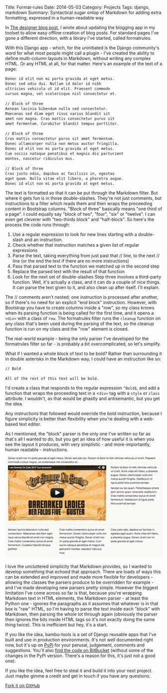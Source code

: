 Title: Format-rules
Date: 2014-05-03
Category: Projects
Tags: django, markdown
Summary: Syntactical sugar ontop of Markdown for adding extra formatting, expressed in a human-readable way

In [The designer blog post](http://journal.steadman.io/the-designer-blog-post/),
I wrote about updating the blogging app in my toolset to allow easy offline
creation of blog posts. For standard pages I've gone a different direction, with
a library I've started, called formatrules.

With this Django app - which, for the uninitiated is the Django community's word
for what most people might call a plugin - I've created the ability to define
multi-column layouts in Markdown, without writing any complex HTML. Or any HTML
at all, for that matter. Here's an example of the text of a page:


    Donec id elit non mi porta gravida at eget metus.
    Donec sed odio dui. Nullam id dolor id nibh
    ultricies vehicula ut id elit. Praesent commodo
    cursus magna, vel scelerisque nisl consectetur et.

    // Block of three
    Aenean lacinia bibendum nulla sed consectetur.
    Maecenas sed diam eget risus varius blandit sit
    amet non magna. Cras mattis consectetur purus sit
    amet fermentum. Curabitur blandit tempus porttitor.

    // Block of three
    Cras mattis consectetur purus sit amet fermentum.
    Donec ullamcorper nulla non metus auctor fringilla.
    Donec id elit non mi porta gravida at eget metus.
    Cum sociis natoque penatibus et magnis dis parturient
    montes, nascetur ridiculus mus.

    // Block of three
    Cras justo odio, dapibus ac facilisis in, egestas
    eget quam. Nulla vitae elit libero, a pharetra augue.
    Donec id elit non mi porta gravida at eget metus.

The text is formatted so that it can be put through the Markdown filter. But
where it gets fun is in those double-slashes. They're not just comments, but
instructions to a filter which reads them and then wraps the proceeding content
in Bootstrap columns. "Block of three" basically means "one third of a page".
I could equally say "block of two", "four", "six" or "twelve". I can even get
cleverer with "two-thirds block" and "half-block". So here's the process the
code runs through:

  1. Use a regular expression to look for new lines starting with a double-slash
  and an instruction.
  2. Check whether that instruction matches a given list of regular expressions
  3. Parse the text, taking everything from just past that // line, to the next
// line (or the end the text if there are no more instructions)
  4. Pass that parsed text to the function we matched up in the second step
  5. Replace the parsed text with the result of that function
  6. Look for the next set of double-slashes
Step three involves a third-party function. Well, it's actually a class, and it
can do a couple of nice things. It can parse the text given to it, and also clean
up after itself. I'll explain.

The // comments aren't nested; one instruction is processed after another, so if
there's no need for an explicit "end block" instruction. However, with Bootstrap
you have to create columns inside a "row", so my class knows when its parsing
function is being called for the first time, and it opens a `<div>` with a class
of `row`. The formatrules filter runs the `cleanup` function on any class that's
been used during the parsing of the text, so the cleanup function is run on my
class and the "row" element is closed.

The real-world example - being the only parser I've developed for the
formatrules filter so far - is probably a bit overcomplicated, so let's
simplify.

What if I wanted a whole block of text to be bold? Rather than surrounding it in
double asterisks in the Markdown way, I could have an instruction like so:

    // Bold

    All of the rest of this text will be bold.

I'd create a class that responds to the regular expression `^Bold$`, and add a
function that wraps the proceeding text in a <`div>` tag with a `style` or
`class` attribute. I wouldn't, as that would be ghastly and antisemantic, but
you get the idea.

Any instructions that followed would override the bold instruction, because I
figure simplicity is better than flexibility when you're dealing with a
web-based text editor.

As I mentioned, the "block" parser is the only one I've written so far as that's
all I wanted to do, but you get an idea of how useful it is when you see the
layout it produces, with very simplistic - and more-importantly, human
readable - instructions.

![Screen Shot 2013-03-26 at 23.48.15](/images/2013/03/presenting-formatrules.png)

I love the uncluttered simplicity that Markdown provides, so I wanted to develop
something that echoed that approach. There are loads of ways this can be
extended and improved and made more flexible for developers - allowing the
classes the parsers produce to be overridden for example - and I've made
developing new parsers pretty simple. However the biggest limitation I've come
across so far is that, because you're wrapping Markdown text in HTML elements,
the Markdown parser - at least the Python one - ignores the paragraphs as it
assumes that whatever is in that box is "raw" HTML, so I'm having to parse the
text inside each "block" with Markdown, then parsing the whole lot through again (obviously the parser then ignores the bits inside HTML tags so it's not exactly
doing the same thing twice). This is inefficient but hey, it's a start.

If you like the idea, bambu-tools is a set of Django reusable apps that I've
built and use in production environments. It's not well documented right now,
but it's up on [PyPi](https://pypi.python.org/pypi/bambu-tools) for your
perusal, judgement, comments and suggestions. You'll also [find the code on BitBucket](https://bitbucket.org/marksteadman/bambu-tools) (without some of the
changes in the PyPi version. There's a reason for this, it's just not a good
one).

If you like the idea, feel free to steal it and build it into your next project.
Just maybe gimme a credit and get in touch if you have any questions.

<a class="btn" href="https://github.com/iamsteadman/bambu-formatrules">
    <span class="octicon octicon-git-branch"></span>
    Fork it on GitHub
</a>
